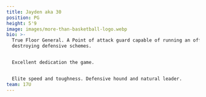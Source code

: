 ```yaml
---
title: Jayden aka 30
position: PG
height: 5'9
image: images/more-than-basketball-logo.webp
bio: >-
  True Floor General. A Point of attack guard capable of running an offense and
  destroying defensive schemes. 


  Excellent dedication the game. 


  Elite speed and toughness. Defensive hound and natural leader. 
team: 17U
---
```

